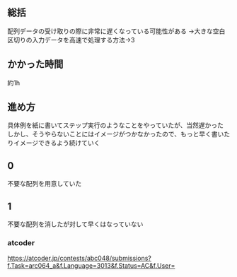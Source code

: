 ## 総括
配列データの受け取りの際に非常に遅くなっている可能性がある
→大きな空白区切りの入力データを高速で処理する方法→3

## かかった時間
約1h

## 進め方
具体例を紙に書いてステップ実行のようなことをやっていたが、当然遅かった
しかし、そうやらないことにはイメージがつかなかったので、もっと早く書いたりイメージできるよう続けていく

## 0
不要な配列を用意していた

## 1
不要な配列を消したが対して早くはなっていない

### atcoder
https://atcoder.jp/contests/abc048/submissions?f.Task=arc064_a&f.Language=3013&f.Status=AC&f.User=